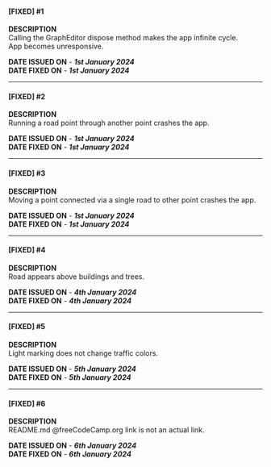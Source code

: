 #### [FIXED] #1  
**DESCRIPTION**  
Calling the GraphEditor dispose method makes the app infinite cycle.   
App becomes unresponsive.

**DATE ISSUED ON** - ***1st January 2024***  
**DATE FIXED ON** - ***1st January 2024***  

---

#### [FIXED] #2  
**DESCRIPTION**  
Running a road point through another point crashes the app.  

**DATE ISSUED ON** - ***1st January 2024***  
**DATE FIXED ON** - ***1st January 2024***  

---

#### [FIXED] #3  
**DESCRIPTION**  
Moving a point connected via a single road to other point crashes the app.  

**DATE ISSUED ON** - ***1st January 2024***  
**DATE FIXED ON** - ***1st January 2024***

---

#### [FIXED] #4  
**DESCRIPTION**  
Road appears above buildings and trees.  

**DATE ISSUED ON** - ***4th January 2024***  
**DATE FIXED ON** - ***4th January 2024***  

---

#### [FIXED] #5  
**DESCRIPTION**  
Light marking does not change traffic colors.  

**DATE ISSUED ON** - ***5th January 2024***  
**DATE FIXED ON** - ***5th January 2024***   

---

#### [FIXED] #6  
**DESCRIPTION**  
README.md @freeCodeCamp.org link is not an actual link.

**DATE ISSUED ON** - ***6th January 2024***  
**DATE FIXED ON** - ***6th January 2024***  
